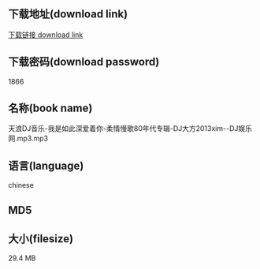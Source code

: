 ## 下载地址(download link)
[下载链接 download link](https://voluble-croquembouche-d321dc.netlify.app/?s=%E5%A4%A9%E6%B5%AADJ%E9%9F%B3%E4%B9%90-%E6%88%91%E6%98%AF%E5%A6%82%E6%AD%A4%E6%B7%B1%E7%88%B1%E7%9D%80%E4%BD%A0-%E6%9F%94%E6%83%85%E6%85%A2%E6%AD%8C80%E5%B9%B4%E4%BB%A3%E4%B8%93%E8%BE%91-DJ%E5%A4%A7%E6%96%B92013xim--DJ%E5%A8%B1%E4%B9%90%E7%BD%91.mp3)

## 下载密码(download password)
1866

## 名称(book name)
天浪DJ音乐-我是如此深爱着你-柔情慢歌80年代专辑-DJ大方2013xim--DJ娱乐网.mp3.mp3

## 语言(language)
chinese

## MD5


## 大小(filesize)
29.4 MB
